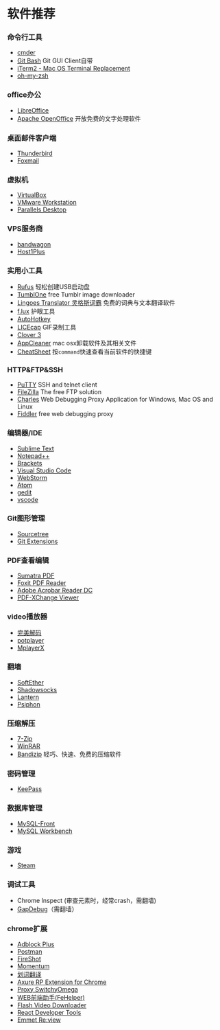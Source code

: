 # 软件推荐

### 命令行工具

* [cmder](http://cmder.net/)
* [Git Bash](https://git-scm.com/downloads) Git GUI Client自带
* [iTerm2 - Mac OS Terminal Replacement](https://www.iterm2.com/)
* [oh-my-zsh](https://github.com/robbyrussell/oh-my-zsh)  

### office办公

* [LibreOffice](https://www.libreoffice.org/)
* [Apache OpenOffice](https://www.openoffice.org/zh-cn/) 开放免费的文字处理软件

### 桌面邮件客户端

* [Thunderbird](https://www.mozilla.org/en-US/thunderbird/)
* [Foxmail](http://www.foxmail.com/)

### 虚拟机

* [VirtualBox](https://www.virtualbox.org/wiki/Downloads)
* [VMware Workstation](http://www.vmware.com/cn)
* [Parallels Desktop](http://www.parallelsdesktop.cn/)

### VPS服务商

* [bandwagon](https://bandwagonhost.com/)
* [Host1Plus](http://www.host1plus.com/)

### 实用小工具

* [Rufus](https://rufus.akeo.ie/?locale=zh_CN)  轻松创建USB启动盘
* [TumblOne](http://www.tumblone.com/) free Tumblr image downloader
* [Lingoes Translator 灵格斯词霸](http://www.lingoes.cn/) 免费的词典与文本翻译软件
* [f.lux](https://justgetflux.com/) 护眼工具
* [AutoHotkey](https://www.autohotkey.com/)
* [LICEcap](http://www.cockos.com/licecap/) GIF录制工具
* [Clover 3](http://cn.ejie.me/)
* [AppCleaner](http://freemacsoft.net/appcleaner/) mac osx卸载软件及其相关文件
* [CheatSheet](https://www.mediaatelier.com/CheatSheet/) 按`command`快速查看当前软件的快捷键

### HTTP&FTP&SSH

* [PuTTY](http://www.putty.org/) SSH and telnet client
* [FileZilla](https://filezilla-project.org/) The free FTP solution
* [Charles](https://www.charlesproxy.com/) Web Debugging Proxy Application for Windows, Mac OS and Linux
* [Fiddler](http://www.telerik.com/fiddler) free web debugging proxy

### 编辑器/IDE

* [Sublime Text](https://www.sublimetext.com/)
* [Notepad++](https://notepad-plus-plus.org/)
* [Brackets](http://brackets.io/)
* [Visual Studio Code](https://code.visualstudio.com/)
* [WebStorm](https://www.jetbrains.com/webstorm/)
* [Atom](https://atom.io/)
* [gedit](https://wiki.gnome.org/Apps/Gedit)
* [vscode](https://code.visualstudio.com/)

### Git图形管理

* [Sourcetree](https://www.sourcetreeapp.com/)
* [Git Extensions](https://gitextensions.github.io/)

### PDF查看编辑

* [Sumatra PDF](http://www.sumatrapdfreader.org/free-pdf-reader.html)
* [Foxit PDF Reader](https://www.foxitsoftware.com/)
* [Adobe Acrobar Reader DC](https://acrobat.adobe.com/us/en/products/pdf-reader.html)
* [PDF-XChange Viewer](http://www.tracker-software.com/product/pdf-xchange-viewer)

### video播放器

* [完美解码](http://jm.wmzhe.com/)
* [potplayer](http://potplayer.daum.net/?lang=en)
* [MplayerX](http://mplayerx.org/)

### 翻墙

* [SoftEther](https://www.softether.org/)
* [Shadowsocks](https://shadowsocks.org/en/index.html)
* [Lantern](https://getlantern.org/)
* [Psiphon](https://psiphon.ca/)

### 压缩解压

* [7-Zip](http://www.7-zip.org/)
* [WinRAR](http://www.winrar.com/)
* [Bandizip](https://www.bandisoft.com/bandizip/cn/) 轻巧、快速、免费的压缩软件

### 密码管理

* [KeePass](http://keepass.info/)

### 数据库管理

* [MySQL-Front](http://www.mysqlfront.de/)
* [MySQL Workbench](http://www.mysql.com/)

### 游戏

* [Steam](http://store.steampowered.com/)

### 调试工具

* Chrome Inspect (审查元素时，经常crash，需翻墙)
* [GapDebug](https://www.genuitec.com/products/gapdebug/)（需翻墙）

### chrome扩展

* [Adblock Plus](https://chrome.google.com/webstore/detail/adblock-plus/cfhdojbkjhnklbpkdaibdccddilifddb?hl=zh-CN&gl=US)
* [Postman](https://chrome.google.com/webstore/detail/postman/fhbjgbiflinjbdggehcddcbncdddomop)
* [FireShot](https://chrome.google.com/webstore/detail/capture-webpage-screensho/mcbpblocgmgfnpjjppndjkmgjaogfceg?hl=zh-CN&gl=US)
* [Momentum](https://chrome.google.com/webstore/detail/momentum/laookkfknpbbblfpciffpaejjkokdgca?hl=zh-CN&gl=US)
* [划词翻译](https://chrome.google.com/webstore/detail/%E5%88%92%E8%AF%8D%E7%BF%BB%E8%AF%91/ikhdkkncnoglghljlkmcimlnlhkeamad?hl=zh-CN&gl=US)
* [Axure RP Extension for Chrome](https://chrome.google.com/webstore/detail/axure-rp-extension-for-ch/dogkpdfcklifaemcdfbildhcofnopogp?hl=zh-CN&gl=US)
* [Proxy SwitchyOmega](https://chrome.google.com/webstore/detail/proxy-switchyomega/padekgcemlokbadohgkifijomclgjgif?hl=zh-CN&gl=US)
* [WEB前端助手(FeHelper)](https://chrome.google.com/webstore/detail/web%E5%89%8D%E7%AB%AF%E5%8A%A9%E6%89%8Bfehelper/pkgccpejnmalmdinmhkkfafefagiiiad?hl=zh-CN&gl=US)
* [Flash Video Downloader](https://chrome.google.com/webstore/detail/flash-video-downloader/aiimdkdngfcipjohbjenkahhlhccpdbc?hl=zh-CN&gl=US)
* [React Developer Tools](https://chrome.google.com/webstore/detail/fmkadmapgofadopljbjfkapdkoienihi)
* [Emmet Re:view](https://chrome.google.com/webstore/detail/epejoicbhllgiimigokgjdoijnpaphdp)